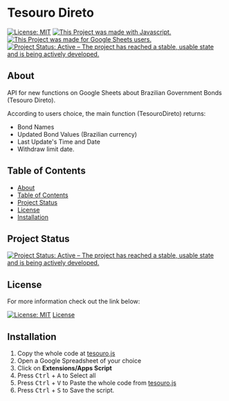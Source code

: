 # Tesouro Direto
[![License: MIT](https://img.shields.io/badge/License-MIT-yellow.svg?style=plastic&logo=mit)](https://github.com/paulovitorino/TesouroDireto/blob/main/LICENSE)
[![This Project was made with Javascript.](https://img.shields.io/badge/Made%20with-JavaScript-%23F7df1e?style=plastic&logo=javascript)](https://developer.mozilla.org/en-US/docs/Web/JavaScript)
[![This Project was made for Google Sheets users.](https://img.shields.io/badge/Made%20for-Google%20Sheets-%2334a853?style=plastic&logo=googlesheets)](https://www.google.com/sheets/about/)
[![Project Status: Active – The project has reached a stable, usable state and is being actively developed.](https://www.repostatus.org/badges/latest/active.svg)](https://www.repostatus.org/#active)

## About
API for new functions on Google Sheets about Brazilian Government Bonds (Tesouro Direto).

According to users choice, the main function (TesouroDireto) returns:
 * Bond Names
 * Updated Bond Values (Brazilian currency)
 * Last Update's Time and Date
 * Withdraw limit date.

## Table of Contents
<!--ts-->
   * [About](#about)
   * [Table of Contents](#table-of-contents)
   * [Project Status](#project-status)
   * [License](#license)
   * [Installation](#installation)
<!--te-->

## Project Status
[![Project Status: Active – The project has reached a stable, usable state and is being actively developed.](https://www.repostatus.org/badges/latest/active.svg)](https://www.repostatus.org/#active)

## License
For more information check out the link below:

[![License: MIT](https://img.shields.io/badge/License-MIT-yellow.svg?style=plastic&logo=mit)](https://github.com/paulovitorino/TesouroDireto/blob/main/LICENSE) [License](https://github.com/paulovitorino/TesouroDireto/blob/main/LICENSE)

## Installation
1. Copy the whole code at [tesouro.js](https://github.com/paulovitorino/TesouroDireto/blob/main/tesouro.js)
2. Open a Google Spreadsheet of your choice
3. Click on **Extensions/Apps Script**
4. Press <kbd>Ctrl</kbd> + <kbd>A</kbd> to Select all
5. Press <kbd>Ctrl</kbd> + <kbd>V</kbd> to Paste the whole code from [tesouro.js](https://github.com/paulovitorino/TesouroDireto/blob/main/tesouro.js)
6. Press <kbd>Ctrl</kbd> + <kbd>S</kbd> to Save the script.
